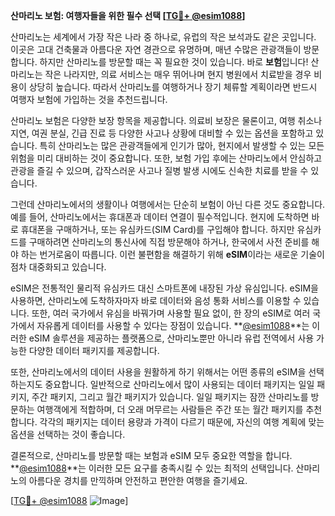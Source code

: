 **산마리노 보험: 여행자들을 위한 필수 선택 [[TG💪+ @esim1088](https://t.me/s/esim1088)]**

산마리노는 세계에서 가장 작은 나라 중 하나로, 유럽의 작은 보석과도 같은 곳입니다. 이곳은 고대 건축물과 아름다운 자연 경관으로 유명하며, 매년 수많은 관광객들이 방문합니다. 하지만 산마리노를 방문할 때는 꼭 필요한 것이 있습니다. 바로 **보험**입니다! 산마리노는 작은 나라지만, 의료 서비스는 매우 뛰어나며 현지 병원에서 치료받을 경우 비용이 상당히 높습니다. 따라서 산마리노를 여행하거나 장기 체류할 계획이라면 반드시 여행자 보험에 가입하는 것을 추천드립니다.

산마리노 보험은 다양한 보장 항목을 제공합니다. 의료비 보장은 물론이고, 여행 취소나 지연, 여권 분실, 긴급 진료 등 다양한 사고나 상황에 대비할 수 있는 옵션을 포함하고 있습니다. 특히 산마리노는 많은 관광객들에게 인기가 많아, 현지에서 발생할 수 있는 모든 위험을 미리 대비하는 것이 중요합니다. 또한, 보험 가입 후에는 산마리노에서 안심하고 관광을 즐길 수 있으며, 갑작스러운 사고나 질병 발생 시에도 신속한 치료를 받을 수 있습니다.

그런데 산마리노에서의 생활이나 여행에서는 단순히 보험이 아닌 다른 것도 중요합니다. 예를 들어, 산마리노에서는 휴대폰과 데이터 연결이 필수적입니다. 현지에 도착하면 바로 휴대폰을 구매하거나, 또는 유심카드(SIM Card)를 구입해야 합니다. 하지만 유심카드를 구매하려면 산마리노의 통신사에 직접 방문해야 하거나, 한국에서 사전 준비를 해야 하는 번거로움이 따릅니다. 이런 불편함을 해결하기 위해 **eSIM**이라는 새로운 기술이 점차 대중화되고 있습니다.

eSIM은 전통적인 물리적 유심카드 대신 스마트폰에 내장된 가상 유심입니다. eSIM을 사용하면, 산마리노에 도착하자마자 바로 데이터와 음성 통화 서비스를 이용할 수 있습니다. 또한, 여러 국가에서 유심을 바꿔가며 사용할 필요 없이, 한 장의 eSIM로 여러 국가에서 자유롭게 데이터를 사용할 수 있다는 장점이 있습니다. **[@esim1088](https://t.me/s/esim1088)**는 이러한 eSIM 솔루션을 제공하는 플랫폼으로, 산마리노뿐만 아니라 유럽 전역에서 사용 가능한 다양한 데이터 패키지를 제공합니다.

또한, 산마리노에서의 데이터 사용을 원활하게 하기 위해서는 어떤 종류의 eSIM을 선택하는지도 중요합니다. 일반적으로 산마리노에서 많이 사용되는 데이터 패키지는 일일 패키지, 주간 패키지, 그리고 월간 패키지가 있습니다. 일일 패키지는 잠깐 산마리노를 방문하는 여행객에게 적합하며, 더 오래 머무르는 사람들은 주간 또는 월간 패키지를 추천합니다. 각각의 패키지는 데이터 용량과 가격이 다르기 때문에, 자신의 여행 계획에 맞는 옵션을 선택하는 것이 좋습니다.

결론적으로, 산마리노를 방문할 때는 보험과 eSIM 모두 중요한 역할을 합니다. **[@esim1088](https://t.me/s/esim1088)**는 이러한 모든 요구를 충족시킬 수 있는 최적의 선택입니다. 산마리노의 아름다운 경치를 만끽하며 안전하고 편안한 여행을 즐기세요. 

[[TG💪+ @esim1088](https://t.me/s/esim1088) ![Image](https://i.postimg.cc/Y0z9fWf4/image.png)]